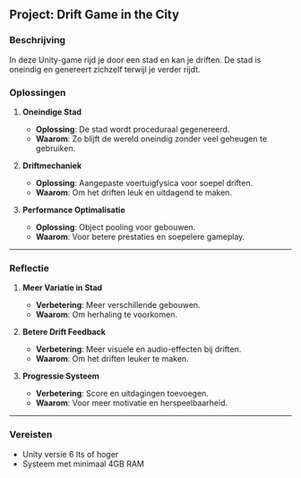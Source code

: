 ## Project: Drift Game in the City

### Beschrijving
In deze Unity-game rijd je door een stad en kan je driften. De stad is oneindig en genereert zichzelf terwijl je verder rijdt.

### Oplossingen

1. **Oneindige Stad**
   - **Oplossing**: De stad wordt proceduraal gegenereerd.
   - **Waarom**: Zo blijft de wereld oneindig zonder veel geheugen te gebruiken.

2. **Driftmechaniek**
   - **Oplossing**: Aangepaste voertuigfysica voor soepel driften.
   - **Waarom**: Om het driften leuk en uitdagend te maken.

3. **Performance Optimalisatie**
   - **Oplossing**: Object pooling voor gebouwen.
   - **Waarom**: Voor betere prestaties en soepelere gameplay.

---

### Reflectie

1. **Meer Variatie in Stad**
   - **Verbetering**: Meer verschillende gebouwen.
   - **Waarom**: Om herhaling te voorkomen.

2. **Betere Drift Feedback**
   - **Verbetering**: Meer visuele en audio-effecten bij driften.
   - **Waarom**: Om het driften leuker te maken.

3. **Progressie Systeem**
   - **Verbetering**: Score en uitdagingen toevoegen.
   - **Waarom**: Voor meer motivatie en herspeelbaarheid.

---

### Vereisten
- Unity versie 6 lts of hoger
- Systeem met minimaal 4GB RAM
